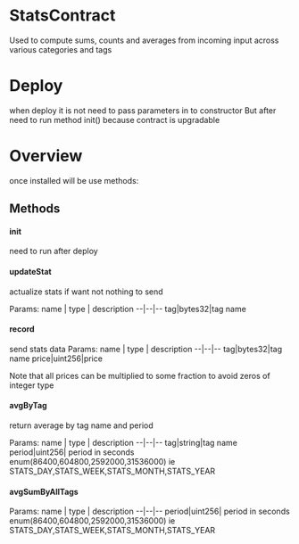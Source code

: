 # StatsContract
Used to compute sums, counts and averages from incoming input across various categories and tags

# Deploy
when deploy it is not need to pass parameters in to constructor
But after need to run method init() because contract is upgradable

# Overview
once installed will be use methods:

## Methods

#### init
need to run after deploy

#### updateStat
actualize stats if want not nothing to send

Params:
name  | type | description
--|--|--
tag|bytes32|tag name

#### record
send stats data 
Params:
name  | type | description
--|--|--
tag|bytes32|tag name
price|uint256|price

Note that all prices can be multiplied to some fraction to avoid zeros of integer type

#### avgByTag
return average by tag name and period

Params:
name  | type | description
--|--|--
tag|string|tag name
period|uint256| period in seconds enum(86400,604800,2592000,31536000) ie STATS_DAY,STATS_WEEK,STATS_MONTH,STATS_YEAR

#### avgSumByAllTags 

Params:
name  | type | description
--|--|--
period|uint256| period in seconds enum(86400,604800,2592000,31536000) ie STATS_DAY,STATS_WEEK,STATS_MONTH,STATS_YEAR
